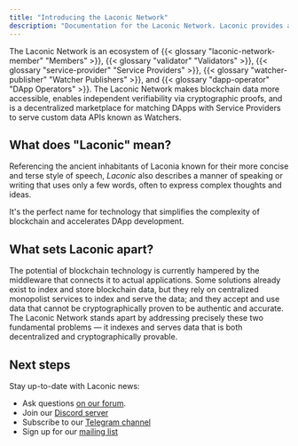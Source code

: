 ```yaml
---
title: "Introducing the Laconic Network"
description: "Documentation for the Laconic Network. Laconic provides accurate, low-cost, multi-chain verifiable data, with cryptographic proofs. Laconic Watchers serve data to DApps."
---
```


The Laconic Network is an ecosystem of {{< glossary "laconic-network-member" "Members" >}}, {{< glossary "validator" "Validators" >}}, {{< glossary "service-provider" "Service Providers" >}}, {{< glossary "watcher-publisher" "Watcher Publishers" >}}, and {{< glossary "dapp-operator" "DApp Operators" >}}. The Laconic Network makes blockchain data more accessible, enables independent verifiability via cryptographic proofs, and is a decentralized marketplace for matching DApps with Service Providers to serve custom data APIs known as Watchers.

## What does "Laconic" mean?

Referencing the ancient inhabitants of Laconia known for their more concise and terse style of speech, <em>Laconic</em> also describes a manner of speaking or writing that uses only a few words, often to express complex thoughts and ideas.

It's the perfect name for technology that simplifies the complexity of blockchain and accelerates DApp development.

## What sets Laconic apart?

The potential of blockchain technology is currently hampered by the middleware that connects it to actual applications. Some solutions already exist to index and store blockchain data, but they rely on centralized monopolist services to index and serve the data; and they accept and use data that cannot be cryptographically proven to be authentic and accurate. The Laconic Network stands apart by addressing precisely these two fundamental problems — it indexes and serves data that is both decentralized and cryptographically provable.

## Next steps

Stay up-to-date with Laconic news:
- Ask questions [on our forum](https://laconic.community).
- Join our [Discord server](https://discord.com/invite/ukhbBemyxY)
- Subscribe to our [Telegram channel](https://t.me/laconicnetwork)
- Sign up for our [mailing list](https://www.laconic.com/)

